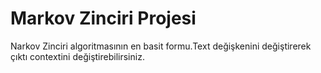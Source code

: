 # Markov Zinciri Projesi
Narkov Zinciri algoritmasının en basit formu.Text değişkenini değiştirerek çıktı contextini değiştirebilirsiniz.
